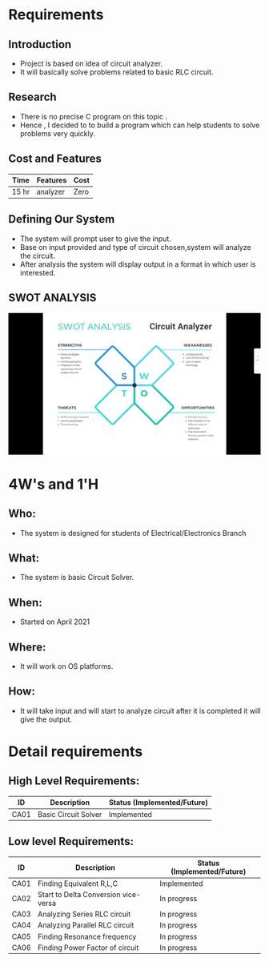 # Requirements
## Introduction
 * Project is based on idea of circuit analyzer.
 * It will basically solve problems related to basic RLC circuit.

## Research
* There is no precise C program on this topic .
* Hence , I decided to to build a program which can help students to solve problems very quickly. 
## Cost and Features
| Time | Features | Cost |
| ---- | -------- | ---- |
|15 hr | analyzer | Zero |
## Defining Our System
* The system will prompt user to give the input.
* Base on input provided and type of circuit chosen,system will analyze the circuit.
* After analysis the system will display output in a format in which user is interested.
## SWOT ANALYSIS
![Description](https://github.com/MohdHusainKhan/MiniProject/blob/main/1_Requirements/Swot_Analysis.png)

# 4W&#39;s and 1&#39;H

## Who:
* The system is designed for students of Electrical/Electronics Branch

## What:
* The system is basic Circuit Solver.

## When:
* Started on April 2021

## Where:
* It will work on OS platforms.

## How:
* It will take input and will start to analyze circuit after it is completed it will give the output.

# Detail requirements
## High Level Requirements:
| ID | Description | Status (Implemented/Future) |
| ---- | ----------- | --------------------------- |
| CA01 | Basic Circuit Solver | Implemented |


##  Low level Requirements:
| ID | Description | Status (Implemented/Future) |
| ---- | ----------- | --------------------------- |
| CA01 | Finding Equivalent R,L,C | Implemented |
| CA02 | Start to Delta Conversion vice-versa | In progress |
| CA03 | Analyzing Series RLC circuit | In progress |
| CA04 | Analyzing Parallel RLC circuit | In progress |
| CA05 | Finding Resonance frequency | In progress |
| CA06 | Finding Power Factor of circuit | In progress |

 
